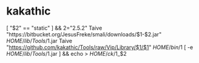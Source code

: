 # kakathic
[ "$2" == "static" ] && 2="2.5.2"
Taive "https://bitbucket.org/JesusFreke/smali/downloads/$1-$2.jar" $HOME/lib/Tools/$1.jar
Taive "https://github.com/kakathic/Tools/raw/Vip/Library/$1/$1" $HOME/bin/$1
[ -e $HOME/lib/Tools/$1.jar ] && echo > $HOME/ck/$1_$2
